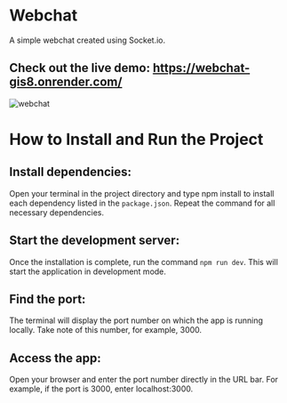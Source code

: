 # Webchat

A simple webchat created using Socket.io.

## Check out the live demo: https://webchat-gis8.onrender.com/

![webchat](https://github.com/user-attachments/assets/8db04cfc-984e-4c96-b920-9e7bdb41b19c)

# How to Install and Run the Project
## Install dependencies:
Open your terminal in the project directory and type npm install <dependency-name> to install each dependency listed in the `package.json`. Repeat the command for all necessary dependencies.

## Start the development server:
Once the installation is complete, run the command ````npm run dev````. This will start the application in development mode.

## Find the port:
The terminal will display the port number on which the app is running locally. Take note of this number, for example, 3000.

## Access the app:
Open your browser and enter the port number directly in the URL bar. For example, if the port is 3000, enter localhost:3000.

